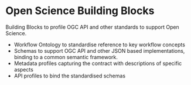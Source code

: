 # Open Science Building Blocks

Building Blocks to profile OGC API and other standards to support Open Science. 

- Workflow Ontology to standardise reference to key workflow concepts
- Schemas to support OGC API and other JSON based implementations, binding to a common semantic framework.
- Metadata profiles capturing the contract with descriptions of specific aspects
- API profiles to bind the standardised schemas 


